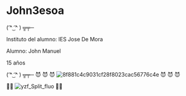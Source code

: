 # John3esoa
( ͡^ ͜  ͡^ ) ╦╤─

Instituto del alumno:
IES Jose De Mora

Alumno: John Manuel

15 años

( ͡^ ͜  ͡^ ) ╦╤─
😈 😈 😈
![8f881c4c9031cf28f8023cac56776c4e](https://user-images.githubusercontent.com/92089444/145384049-48a04e4b-06a5-4b10-991d-728282a71f40.jpg)
😈 😈 😈


:drooling_face::money_mouth_face:
![yzf_Split_fluo](https://user-images.githubusercontent.com/92089444/142408775-23278045-c4e2-416c-99cd-0f3a3fbb221c.jpg)
:drooling_face::money_mouth_face:
